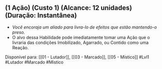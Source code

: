 ## (1 Ação) (Custo 1) (Alcance: 12 unidades) (Duração: Instantânea)

- *Você encoraja um aliado para livra-lo de efeitos que estão mantendo-o preso.*
- O alvo dessa Habilidade pode imediatamente tomar uma Ação que o livraria das condições Imobilizado, Agarrado, ou Contido como uma Reação.

Disponível para: [[01 - Lutador]], [[03 - Marcado]], [[05 - Místico]]
#Lvl1  #Lutador  #Marcado #Místico 